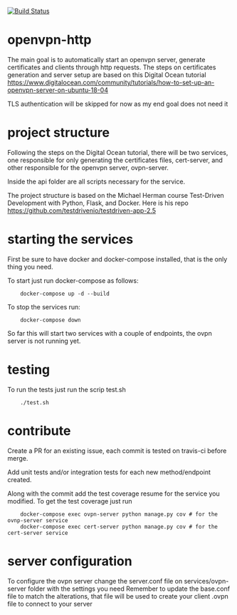 [![Build Status](https://travis-ci.org/evaldoneto/openvpn-http.svg?branch=master)](https://travis-ci.com/evaldoneto/openvpn-http)

# openvpn-http

The main goal is to automatically start an openvpn server, generate certificates and clients through http requests.
The steps on certificates generation and server setup are based on this Digital Ocean tutorial https://www.digitalocean.com/community/tutorials/how-to-set-up-an-openvpn-server-on-ubuntu-18-04 

TLS authentication will be skipped for now as my end goal does not need it

# project structure

Following the steps on the Digital Ocean tutorial, there will be two services, one responsible for only generating the certificates files, cert-server, and other responsible for the openvpn server, ovpn-server.

Inside the api folder are all scripts necessary for the service.

The project structure is based on the Michael Herman course Test-Driven Development with Python, Flask, and Docker. Here is his repo https://github.com/testdrivenio/testdriven-app-2.5

# starting the services

First be sure to have docker and docker-compose installed, that is the only thing you need.

To start just run docker-compose as follows:

```
	docker-compose up -d --build
```

To stop the services run:

```
	docker-compose down
```

So far this will start two services with a couple of endpoints, the ovpn server is not running yet.

# testing

To run the tests just run the scrip test.sh

```
	./test.sh
```

# contribute

Create a PR for an existing issue, each commit is tested on travis-ci before merge. 

Add unit tests and/or integration tests for each new method/endpoint created.

Along with the commit add the test coverage resume for the service you modified. To get the test coverage just run

```
	docker-compose exec ovpn-server python manage.py cov # for the ovnp-server service
	docker-compose exec cert-server python manage.py cov # for the cert-server service
```

# server configuration

To configure the ovpn server change the server.conf file on services/ovpn-server folder with the settings you need
Remember to update the base.conf file to match the alterations, that file will be used to create your client .ovpn file to connect to your server
